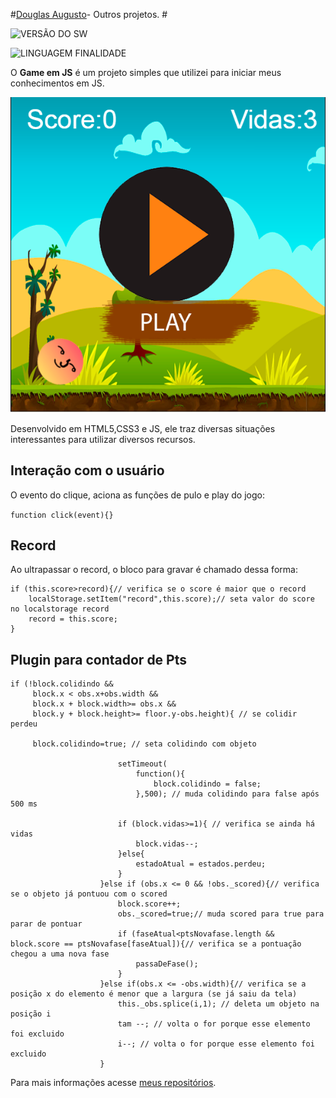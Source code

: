 
#[Douglas Augusto](http://github.com/DouglasAugustoJunior)- Outros projetos. # 
 
 
![VERSÃO DO SW](https://img.shields.io/badge/Version-1.0-blue.svg)
 
![LINGUAGEM FINALIDADE](https://img.shields.io/badge/JavaScript-game-orange.svg)
 
O **Game em JS** é um projeto simples que utilizei para iniciar meus conhecimentos em JS.

![Imagem](https://github.com/DouglasAugustoJunior/SimpleGameInJS/blob/master/images/Game.PNG?raw=true)


 
Desenvolvido em HTML5,CSS3 e JS, ele traz diversas situações interessantes para utilizar diversos recursos.
 
## Interação com o usuário
 
O evento do clique, aciona as funções de pulo e play do jogo:

`function click(event){}`

 

 
##                                                                                                                                                                                                                                                                         Record
 
Ao ultrapassar o record, o bloco para gravar é chamado dessa forma:

    if (this.score>record){// verifica se o score é maior que o record
        localStorage.setItem("record",this.score);// seta valor do score no localstorage record
        record = this.score;
    }

 
## Plugin para contador de Pts
 
 

    if (!block.colidindo &&
         block.x < obs.x+obs.width &&
         block.x + block.width>= obs.x &&
         block.y + block.height>= floor.y-obs.height){ // se colidir perdeu
                            
         block.colidindo=true; // seta colidindo com objeto

                            setTimeout(
                                function(){
                                    block.colidindo = false;
                                },500); // muda colidindo para false após 500 ms

                            if (block.vidas>=1){ // verifica se ainda há vidas
                                block.vidas--;
                            }else{
                                estadoAtual = estados.perdeu;
                            }
                        }else if (obs.x <= 0 && !obs._scored){// verifica se o objeto já pontuou com o scored
                            block.score++;
                            obs._scored=true;// muda scored para true para parar de pontuar 
                            if (faseAtual<ptsNovafase.length && block.score == ptsNovafase[faseAtual]){// verifica se a pontuação chegou a uma nova fase
                                passaDeFase();
                            }
                        }else if(obs.x <= -obs.width){// verifica se a posição x do elemento é menor que a largura (se já saiu da tela)
                            this._obs.splice(i,1); // deleta um objeto na posição i
                            tam --; // volta o for porque esse elemento foi excluido
                            i--; // volta o for porque esse elemento foi excluido
                        }

 
 
Para mais informações acesse [meus repositórios](http://github.com/DouglasAugustoJunior).